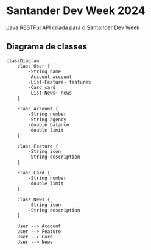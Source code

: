 # Santander Dev Week 2024
Java RESTFul API criada para o Santander Dev Week

## Diagrama de classes


```mermaid
classDiagram
    class User {
        -String name
        -Account account
        -List~Feature~ features
        -Card card
        -List~News~ news
    }

    class Account {
        -String number
        -String agency
        -double balance
        -double limit
    }

    class Feature {
        -String icon
        -String description
    }

    class Card {
        -String number
        -double limit
    }

    class News {
        -String icon
        -String description
    }

    User --> Account
    User --> Feature
    User --> Card
    User --> News
```